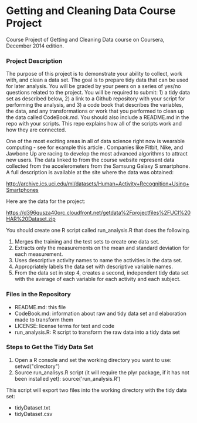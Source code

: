 # Getting and Cleaning Data Course Project

Course Project of Getting and Cleaning Data course on Coursera, December 2014 edition.

### Project Description

The purpose of this project is to demonstrate your ability to collect, work with, and clean a data set. The goal is to prepare tidy data that can be used for later analysis. You will be graded by your peers on a series of yes/no questions related to the project. You will be required to submit: 1) a tidy data set as described below, 2) a link to a Github repository with your script for performing the analysis, and 3) a code book that describes the variables, the data, and any transformations or work that you performed to clean up the data called CodeBook.md. You should also include a README.md in the repo with your scripts. This repo explains how all of the scripts work and how they are connected.

One of the most exciting areas in all of data science right now is wearable computing - see for example this article . Companies like Fitbit, Nike, and Jawbone Up are racing to develop the most advanced algorithms to attract new users. The data linked to from the course website represent data collected from the accelerometers from the Samsung Galaxy S smartphone. A full description is available at the site where the data was obtained:

http://archive.ics.uci.edu/ml/datasets/Human+Activity+Recognition+Using+Smartphones

Here are the data for the project:

https://d396qusza40orc.cloudfront.net/getdata%2Fprojectfiles%2FUCI%20HAR%20Dataset.zip

You should create one R script called run_analysis.R that does the following. 

1. Merges the training and the test sets to create one data set.
2. Extracts only the measurements on the mean and standard deviation for each measurement.
3. Uses descriptive activity names to name the activities in the data set.
4. Appropriately labels the data set with descriptive variable names.
5. From the data set in step 4, creates a second, independent tidy data set with the average of each variable for each activity and each subject.

### Files in the Repository
  - README.md: this file
  - CodeBook.md: information about raw and tidy data set and elaboration made to transform them
  - LICENSE: license terms for text and code
  - run_analysis.R: R script to transform the raw data into a tidy data set

### Steps to Get the Tidy Data Set
1. Open a R console and set the working directory you want to use:
       setwd("directory")
2. Source run_analisys.R script (it will require the plyr package, if it has not been installed yet):
       source('run_analysis.R')

This script will export two files into the working directory with the tidy data set:
- tidyDataset.txt
- tidyDataset.csv

